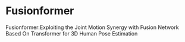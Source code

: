 # Fusionformer
Fusionformer:Exploiting the Joint Motion Synergy with Fusion Network Based On Transformer for 3D Human Pose Estimation
